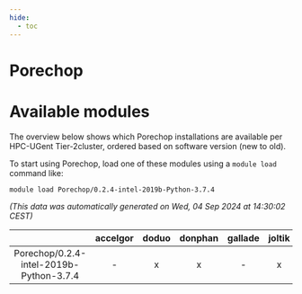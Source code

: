 ```yaml
---
hide:
  - toc
---
```


Porechop
========

# Available modules


The overview below shows which Porechop installations are available per HPC-UGent Tier-2cluster, ordered based on software version (new to old).

To start using Porechop, load one of these modules using a `module load` command like:

```shell
module load Porechop/0.2.4-intel-2019b-Python-3.7.4
```

*(This data was automatically generated on Wed, 04 Sep 2024 at 14:30:02 CEST)*  

| |accelgor|doduo|donphan|gallade|joltik|shinx|skitty|
| :---: | :---: | :---: | :---: | :---: | :---: | :---: | :---: |
|Porechop/0.2.4-intel-2019b-Python-3.7.4|-|x|x|-|x|-|x|

